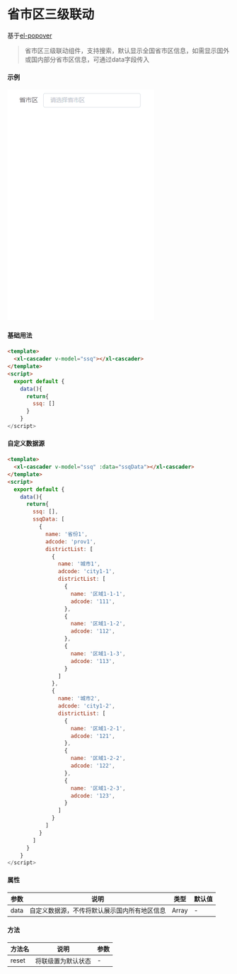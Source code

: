 # 省市区三级联动
基于[el-popover](https://element.eleme.cn/#/zh-CN/component/popover)
> 省市区三级联动组件，支持搜索，默认显示全国省市区信息，如需显示国外或国内部分省市区信息，可通过data字段传入
#### 示例

<img src="../static/img/xilan/省市区.gif">

#### 基础用法  
``` html
<template>
  <xl-cascader v-model="ssq"></xl-cascader>
</template>
<script>
  export default {
    data(){
      return{
        ssq: []
      }
    }
</script>
```
#### 自定义数据源
``` html
<template>
  <xl-cascader v-model="ssq" :data="ssqData"></xl-cascader>
</template>
<script>
  export default {
    data(){
      return{
        ssq: [],
        ssqData: [
          {
            name: '省份1',
            adcode: 'prov1',
            districtList: [
              {
                name: '城市1',
                adcode: 'city1-1',
                districtList: [
                  {
                    name: '区域1-1-1',
                    adcode: '111',
                  },
                  {
                    name: '区域1-1-2',
                    adcode: '112',
                  },
                  {
                    name: '区域1-1-3',
                    adcode: '113',
                  }
                ]
              },
              {
                name: '城市2',
                adcode: 'city1-2',
                districtList: [
                  {
                    name: '区域1-2-1',
                    adcode: '121',
                  },
                  {
                    name: '区域1-2-2',
                    adcode: '122',
                  },
                  {
                    name: '区域1-2-3',
                    adcode: '123',
                  }
                ]
              }
            ]
          }
        ]
      }
    }
</script>
```
#### 属性  
| 参数  | 说明    | 类型 |  默认值 |
| ---- |  ----  | ----  | ----  |
| data  | 自定义数据源，不传将默认展示国内所有地区信息  | Array  | - |

#### 方法  
| 方法名  | 说明    | 参数 |
| ---- |  ----  | ----  |
| reset  | 将联级置为默认状态  | -  |